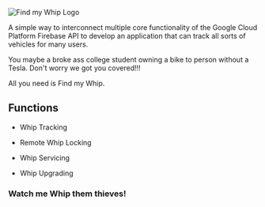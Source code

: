 ![Find my Whip Logo](https://user-images.githubusercontent.com/13097797/55286961-93e48d00-5357-11e9-8af4-30c2e7f9c9c3.png)

A simple way to interconnect multiple core functionality of the Google Cloud Platform Firebase API to develop an application that can track all sorts of vehicles for many users.

You maybe a broke ass college student owning a bike to person without a Tesla. Don't worry we got you covered!!!

All you need is Find my Whip.

## Functions

- Whip Tracking

- Remote Whip Locking

- Whip Servicing

- Whip Upgrading

### Watch me Whip them thieves!
